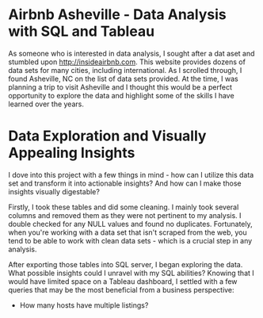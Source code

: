 # Airbnb Asheville - Data Analysis with SQL and Tableau

As someone who is interested in data analysis, I sought after a dat aset and stumbled upon http://insideairbnb.com. This website provides dozens of data sets for many cities, including international. As I scrolled through, I found Asheville, NC on the list of data sets provided. At the time, I was planning a trip to visit Asheville and I thought this would be a perfect opportunity to explore the data and highlight some of the skills I have learned over the years.

# Data Exploration and Visually Appealing Insights

I dove into this project with a few things in mind - how can I utilize this data set and transform it into actionable insights? And how can I make those insights visually digestable? 

Firstly, I took these tables and did some cleaning. I mainly took several columns and removed them as they were not pertinent to my analysis. I double checked for any NULL values and found no duplicates. Fortunately, when you're working with a data set that isn't scraped from the web, you tend to be able to work with clean data sets - which is a crucial step in any analysis.

After exporting those tables into SQL server, I began exploring the data. What possible insights could I unravel with my SQL abilities? Knowing that I would have limited space on a Tableau dashboard, I settled with a few queries that may be the most beneficial from a business perspective:

* How many hosts have multiple listings? 
